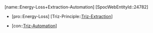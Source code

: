 ﻿---
type: TrizContradiction
aliases:
- Energy-Loss+Extraction-Automation
license: CC BY-SA 4.0
copyright: https://github.com/SpocWeb
IsDeleted: false
IsReadOnly: false
Confidential: public
tags: 
- Triz/Contradiction
---
[name::Energy-Loss+Extraction-Automation]
[SpocWebEntityId::24782]
+ [pro::Energy-Loss]
[Triz-Principle::[Triz-Extraction](tech/Triz/Principle/Triz-Extraction.md)]
- [con::[Triz-Automation](tech/Triz/Parameter/Triz-Automation.md)]

